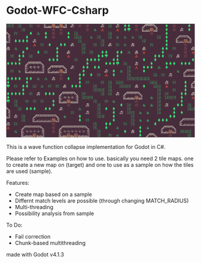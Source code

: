 # Godot-WFC-Csharp

![ScreenShot](./Screenshots/screenshot1.png)

This is a wave function collapse implementation for Godot in C#.

Please refer to Examples on how to use. basically you need 2 tile maps. one to create a new map on (target) and one to use as a sample on how the tiles are used (sample).

Features:
- Create map based on a sample
- Differnt match levels are possible (through changing MATCH_RADIUS)
- Multi-threading
- Possibility analysis from sample
  
To Do:
- Fail correction
- Chunk-based multithreading

made with Godot v4.1.3
